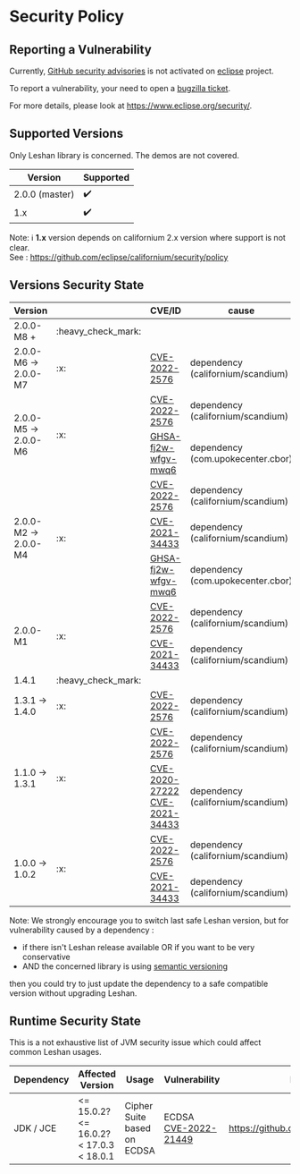 # Security Policy

## Reporting a Vulnerability

Currently, [GitHub security advisories](https://help.github.com/en/articles/managing-security-vulnerabilities-in-your-project) is not activated on [eclipse](https://www.eclipse.org/) project.

To report a vulnerability, your need to open a [bugzilla ticket](https://bugs.eclipse.org/bugs/enter_bug.cgi?product=Community&component=Vulnerability+Reports&keywords=security&groups=Security_Advisories).

For more details, please look at https://www.eclipse.org/security/.

## Supported Versions

Only Leshan library is concerned. The demos are not covered. 

| Version | Supported          |
| ------- | ------------------ |
| 2.0.0 (master)   | :heavy_check_mark: | |
| 1.x   | :heavy_check_mark: |

Note: ℹ️ **1.x** version depends on californium 2.x version where support is not clear.   
See : https://github.com/eclipse/californium/security/policy


## Versions Security State

<table>
    <thead>
        <tr>
            <th width=200>Version</th>
            <th></th>
            <th>CVE/ID</th>
            <th>cause</th>
            <th>affect</th>
        </tr>
    </thead>
    <tbody>
        <tr>
            <td> 2.0.0-M8 + </td>
            <td> :heavy_check_mark: </td>
            <td />
            <td />
            <td />
        </tr>
        <tr>
            <td> 2.0.0-M6 -> 2.0.0-M7 </td>
            <td> :x: </td>
            <td> <a href="https://cve.mitre.org/cgi-bin/cvename.cgi?name=CVE-2022-2576">CVE-2022-2576</a> </td>
            <td> dependency (californium/scandium) </td>
            <td> DTLS_VERIFY_PEERS_ ON_RESUMPTION_THRESHOLD > 0 </td>
        </tr>
        <tr>
            <td rowspan=2> 2.0.0-M5 -> 2.0.0-M6 </td>
            <td rowspan=2> :x: </td>
                <td> <a href="https://cve.mitre.org/cgi-bin/cvename.cgi?name=CVE-2022-2576">CVE-2022-2576</a> </td>
                <td> dependency (californium/scandium) </td>
                <td> DTLS_VERIFY_PEERS_ ON_RESUMPTION_THRESHOLD > 0 </td>
            <tr>
                <td> <a href="https://github.com/peteroupc/CBOR-Java/security/advisories/GHSA-fj2w-wfgv-mwq6">GHSA-fj2w-wfgv-mwq6</a> </td>
                <td> dependency (com.upokecenter.cbor) </td>
                <td> CBOR or SenML-CBOR decoding </td>
            </tr>
        </tr>
        <tr>
            <td rowspan=3> 2.0.0-M2 -> 2.0.0-M4</td>
            <td rowspan=3> :x: </td>
                <td> <a href="https://cve.mitre.org/cgi-bin/cvename.cgi?name=CVE-2022-2576">CVE-2022-2576</a> </td>
                <td> dependency (californium/scandium) </td>
                <td> DTLS_VERIFY_PEERS_ ON_RESUMPTION_THRESHOLD > 0 </td>
            <tr>
                <td> <a href="https://cve.mitre.org/cgi-bin/cvename.cgi?name=CVE-2021-34433">CVE-2021-34433</a> </td>
                <td> dependency (californium/scandium) </td>
                <td> DTLS with x509 and/or RPK  </td>
            </tr>
            <tr>
                <td> <a href="https://github.com/peteroupc/CBOR-Java/security/advisories/GHSA-fj2w-wfgv-mwq6">GHSA-fj2w-wfgv-mwq6</a> </td>
                <td> dependency (com.upokecenter.cbor) </td>
                <td> CBOR or SenML-CBOR decoding </td>
            </tr>
        </tr>
        <tr>
            <td rowspan=2> 2.0.0-M1 </td>
            <td rowspan=2> :x: </td>
                <td> <a href="https://cve.mitre.org/cgi-bin/cvename.cgi?name=CVE-2022-2576">CVE-2022-2576</a> </td>
                <td> dependency (californium/scandium) </td>
                <td> DTLS_VERIFY_PEERS_ ON_RESUMPTION_THRESHOLD > 0 </td>
            <tr>
                <td> <a href="https://cve.mitre.org/cgi-bin/cvename.cgi?name=CVE-2021-34433">CVE-2021-34433</a> </td>
                <td> dependency (californium/scandium) </td>
                <td> DTLS with x509 and/or RPK  </td>
            </tr>
        </tr>
        <tr>
            <td> 1.4.1  </td>
            <td> :heavy_check_mark: </td>
            <td />
            <td />
            <td />
        </tr>
        <tr>
            <td> 1.3.1 -> 1.4.0  </td>
            <td> :x: </td>
            <td> <a href="https://cve.mitre.org/cgi-bin/cvename.cgi?name=CVE-2022-2576">CVE-2022-2576</a> </td>
            <td> dependency (californium/scandium) </td>
            <td> DTLS_VERIFY_PEERS_ ON_RESUMPTION_THRESHOLD > 0 </td>
        </tr>
        <tr>
            <td rowspan=2> 1.1.0 -> 1.3.1 </td>
            <td rowspan=2> :x: </td>
                <td> <a href="https://cve.mitre.org/cgi-bin/cvename.cgi?name=CVE-2022-2576">CVE-2022-2576</a> </td>
                <td> dependency (californium/scandium) </td>
                <td> DTLS_VERIFY_PEERS_ ON_RESUMPTION_THRESHOLD > 0 </td>
            <tr>
                <td> <a href="https://cve.mitre.org/cgi-bin/cvename.cgi?name=CVE-2020-27222">CVE-2020-27222</a>
                     <a href="https://cve.mitre.org/cgi-bin/cvename.cgi?name=CVE-2021-34433">CVE-2021-34433</a>
                </td>
                <td> dependency (californium/scandium) </td>
                <td> DTLS with x509 and/or RPK  </td>
            </tr>       
        </tr>
        <tr>
            <td rowspan=2> 1.0.0 -> 1.0.2 </td>
            <td rowspan=2>:x: </td>
                <td> <a href="https://cve.mitre.org/cgi-bin/cvename.cgi?name=CVE-2022-2576">CVE-2022-2576</a> </td>
                <td> dependency (californium/scandium) </td>
                <td> DTLS_VERIFY_PEERS_ ON_RESUMPTION_THRESHOLD > 0 </td>
            <tr>
                <td> <a href="https://cve.mitre.org/cgi-bin/cvename.cgi?name=CVE-2021-34433">CVE-2021-34433</a> </td>
                <td> dependency (californium/scandium) </td>
                <td> DTLS with x509 and/or RPK  </td>
            </tr>
        </tr>
    </tbody>
</table>

Note: We strongly encourage you to switch last safe Leshan version, but for vulnerability caused by a dependency :
 - if there isn't Leshan release available OR if you want to be very conservative  
 - AND the concerned library is using [semantic versioning](https://semver.org/)
 
then you could try to just update the dependency to a safe compatible version without upgrading Leshan. 

## Runtime Security State

This is a not exhaustive list of JVM security issue which could affect common Leshan usages.

| Dependency | Affected Version | Usage | Vulnerability | More Information |
| ---------- | ---------------- | ----- | ------------- | ---------------- |
| JDK / JCE | <= 15.0.2? <br/> <= 16.0.2? <br/> < 17.0.3 <br/> < 18.0.1 | Cipher Suite based on ECDSA | ECDSA [CVE-2022-21449](https://cve.mitre.org/cgi-bin/cvename.cgi?name=CVE-2022-21449) | https://github.com/eclipse/leshan/issues/1243 |
